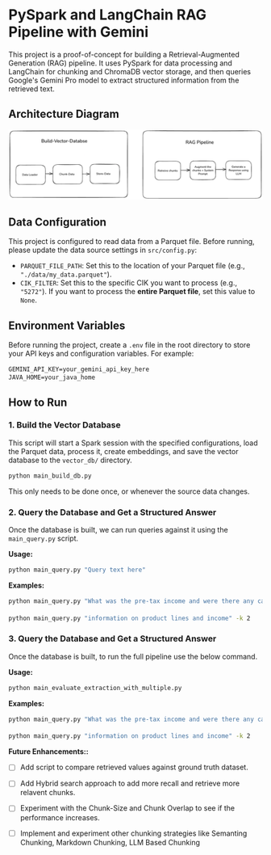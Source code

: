 # PySpark and LangChain RAG Pipeline with Gemini

This project is a proof-of-concept for building a Retrieval-Augmented Generation (RAG) pipeline. It uses PySpark for data processing and LangChain for chunking and ChromaDB vector storage, and then queries Google's Gemini Pro model to extract structured information from the retrieved text.

## Architecture Diagram

![RAG Pipeline Architecture](readme-assets/Architecture.png)



## Data Configuration

This project is configured to read data from a Parquet file. Before running, please update the data source settings in `src/config.py`:

-   `PARQUET_FILE_PATH`: Set this to the location of your Parquet file (e.g., `"./data/my_data.parquet"`).
-   `CIK_FILTER`: Set this to the specific CIK you want to process (e.g., `"5272"`). If you want to process the **entire Parquet file**, set this value to `None`.

## Environment Variables

Before running the project, create a `.env` file in the root directory to store your API keys and configuration variables. For example:

```
GEMINI_API_KEY=your_gemini_api_key_here
JAVA_HOME=your_java_home
```

## How to Run

### 1. Build the Vector Database

This script will start a Spark session with the specified configurations, load the Parquet data, process it, create embeddings, and save the vector database to the `vector_db/` directory.

```bash
python main_build_db.py
```
This only needs to be done once, or whenever the source data changes.

### 2. Query the Database and Get a Structured Answer

Once the database is built, we can run queries against it using the `main_query.py` script.

**Usage:**
```bash
python main_query.py "Query text here"
```
**Examples:**
```bash
python main_query.py "What was the pre-tax income and were there any catastrophe losses?"

python main_query.py "information on product lines and income" -k 2
```

### 3. Query the Database and Get a Structured Answer

Once the database is built, to run the full pipeline use the below command.

**Usage:**
```bash
python main_evaluate_extraction_with_multiple.py
```


**Examples:**
```bash
python main_query.py "What was the pre-tax income and were there any catastrophe losses?"

python main_query.py "information on product lines and income" -k 2
```

**Future Enhancements::**
 - [ ] Add script to compare retrieved values against ground truth dataset.
 - [ ] Add Hybrid search approach to add more recall and retrieve more relavent chunks.
 - [ ] Experiment with the Chunk-Size and Chunk Overlap to see if the performance increases.
 - [ ] Implement and experiment other chunking strategies like Semanting Chunking, Markdown Chunking, LLM Based Chunking
       
